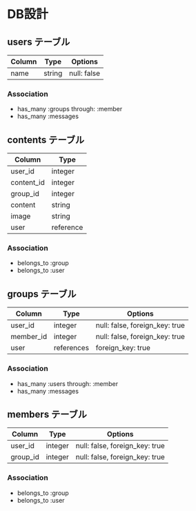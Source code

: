 # DB設計

## users テーブル
|Column|Type|Options|
|------|----|-------|
|name|string|null: false|


### Association
- has_many :groups through: :member
- has_many :messages


## contents テーブル
|Column|Type|
|------|----|
|user_id|integer|
|content_id|integer|
|group_id|integer|
|content|string|
|image|string|
|user|reference|


### Association
- belongs_to :group
- belongs_to :user


## groups テーブル
|Column|Type|Options|
|------|----|-------|
|user_id|integer|null: false, foreign_key: true|
|member_id|integer|null: false, foreign_key: true|
|user|references|foreign_key: true|

### Association
- has_many :users through: :member
- has_many :messages


## members テーブル
|Column|Type|Options|
|------|----|-------|
|user_id|integer|null: false, foreign_key: true|
|group_id|integer|null: false, foreign_key: true|

### Association
- belongs_to :group
- belongs_to :user